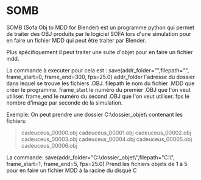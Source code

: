 # SOMB

SOMB (Sofa Obj to MDD for Blender) est un programme python qui permet de traiter des OBJ produits par le logiciel SOFA lors d'une simulation pour en faire un fichier MDD qui peut être traiter par Blender.

Plus spécifiquement il peut traiter une suite d'objet pour en faire un fichier mdd.

La commande à executer pour cela est :
  save(addr_folder="",filepath="", frame_start=0, frame_end=300, fps=25.0)
    addr_folder l'adresse du dossier dans lequel se trouve les fichiers .OBJ.
    filepath le nom du fichier .MDD que créer le programme.
    frame_start le numéro du premier .OBJ que l'on veut utiliser.
    frame_end le numéro du second .OBJ que l'on veut utiliser.
    fps le nombre d'image par seconde de la simulation.
  
Exemple:
  On peut prendre une dossier C:\\dossier_objet\ contenant les fichiers:
  >  cadeuceus_00000.obj
    cadeuceus_00001.obj
    cadeuceus_00002.obj
    cadeuceus_00003.obj
    cadeuceus_00004.obj
    cadeuceus_00005.obj
    cadeuceus_00006.obj
 
 La commande:
    save(addr_folder="C:\\dossier_objet\\",filepath="C:\\", frame_start=1, frame_end=5, fps=25.0)
    Prend les fichiers objets de 1 à 5 pour en faire un fichier MDD à la racine du disque C
